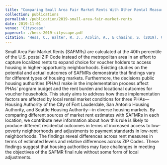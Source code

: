 ```yaml
---
title: "Comparing Small Area Fair Market Rents With Other Rental Measures Across Diverse Housing Markets"
collection: publications
permalink: /publication/2019-small-area-fair-market-rents
date: 2019-11-01
venue: 'Cityscape'
paperurl: ./hess-2019-cityscape.pdf
citation: "Hess, C., Walter, R. J., Acolin, A., & Chasins, S. (2019). Comparing Small Area Fair Market Rents With Other Rental Measures Across Diverse Housing Markets. Cityscape, 21(3), 159-186."
---
```


Small Area Fair Market Rents (SAFMRs) are calculated at the 40th percentile of the U.S. postal ZIP Code instead of the metropolitan area in an effort to capture localized rents to expand choice for voucher holders to access housing in higher-opportunity neighborhoods. Existing studies on the potential and actual outcomes of SAFMRs demonstrate that findings vary for different types of housing markets. Furthermore, the decisions public housing authorities (PHAs) make in the implementation process affect PHAs’ program budget and the rent burden and locational outcomes for voucher households. This study aims to address how these implementation factors are affected by local rental market conditions for three PHAs—Housing Authority of the City of Fort Lauderdale, San Antonio Housing Authority, and Seattle Housing Authority—in diverse housing markets. By comparing different sources of market rent estimates with SAFMRs in each location, we contribute new information about how this rule is likely to produce different residential outcomes in terms of increased access to low-poverty neighborhoods and adjustments to payment standards in low-rent neighborhoods. The findings reveal differences across rent measures in terms of estimated levels and relative differences across ZIP Codes. These findings suggest that housing authorities may face challenges in meeting the objectives of the SAFMR final rule without some form of local adjustments.
